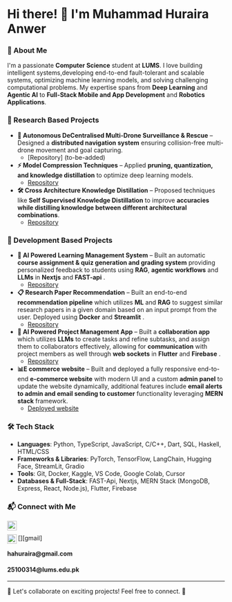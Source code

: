 # Hi there! 👋 I'm Muhammad Huraira Anwer

### 🚀 About Me
I'm a passionate **Computer Science** student at **LUMS**. I love building intelligent systems,developing end-to-end fault-tolerant and scalable systems, optimizing machine learning models, and solving challenging computational problems. My expertise spans from **Deep Learning** and **Agentic AI** to **Full-Stack Mobile and App Development** and **Robotics Applications**.

### 🔬 Research Based Projects
- **🤖 Autonomous DeCentralised Multi-Drone Surveillance & Rescue** – Designed a **distributed navigation system** ensuring collision-free multi-drone movement and goal capturing.
    - [Repository] (to-be-added) <b><i></b></i>
- **⚡ Model Compression Techniques** – Applied **pruning, quantization, and knowledge distillation** to optimize deep learning models.
    - [Repository](https://github.com/Huraira-7/Advanced-Machine-Learning/tree/main/ATML_PA3/atml_pa3_25100314) <b><i></b></i>
- **🛠️ Cross Architecture Knowledge Distillation** – Proposed techniques like **Self Supervised Knowledge Distillation** to improve **accuracies while distilling knowledge between different architectural combinations**.
    - [Repository](https://github.com/Huraira-7/Cross-Architecture-Knowledge-Distillation) <b><i></b></i>

### 🔬 Development Based Projects
- **🧠 AI Powered Learning Management System** – Built an automatic **course assignment & quiz generation and grading system** providing personalized feedback to students using **RAG**, **agentic workflows** and **LLMs** in **Nextjs** and **FAST-api** .
    - [Repository](to-be-added) <b><i></b></i>
- **📋 Research Paper Recommendation** – Built an end-to-end **recommendation pipeline** which utilizes **ML** and **RAG** to suggest similar research papers in a given domain based on an input prompt from the user. Deployed using  **Docker** and **Streamlit** .
    - [Repository](to-be-added) <b><i></b></i>
- **🧠 AI Powered Project Management App** – Built a **collaboration app** which utilizes **LLMs** to create tasks and refine subtasks, and assign them to collaborators effectively, allowing for **communication** with project members as well through **web sockets** in **Flutter** and **Firebase** .
    - [Repository](https://github.com/Huraira-7/Idea-Enhancer) <b><i></b></i>
- **📊E commerce website** – Built and deployed a fully responsive end-to-end **e-commerce website** with modern UI and a custom **admin panel** to update the website dynamically, additional features include **email alerts to admin and email sending to customer** functionality leveraging **MERN stack**  framework.
    - [Deployed website](https://www.blingboutique.site/) <b><i></b></i>


<!-- ### 🎓 Teaching Experience
- **Teaching Assistant** for CS courses (**Junior Design Studio: Robotics**), mentoring students in **VM, ROS, Python, Robotics Applications with RoboMaster**-->

### 🛠️ Tech Stack
- **Languages**: Python, TypeScript, JavaScript, C/C++, Dart, SQL, Haskell, HTML/CSS
- **Frameworks & Libraries**: PyTorch, TensorFlow, LangChain, Hugging Face, StreamLit, Gradio
- **Tools**: Git, Docker, Kaggle, VS Code, Google Colab, Cursor
- **Databases & Full-Stack**:  FAST-Api, Nextjs, MERN Stack (MongoDB, Express, React, Node.js), Flutter, Firebase

### 📬 Connect with Me
[<img align="left" alt="JoshMadakor | LinkedIn" width="22px" src="https://cdn.jsdelivr.net/npm/simple-icons@v3/icons/linkedin.svg" />][linkedin]

[linkedin]: http://linkedin.com/in/huraira-anwer-6b1238122

<br>  

[<img align="left" alt="JoshMadakor | Gmail" width="22px" src="https://cdn.jsdelivr.net/npm/simple-icons@v3/icons/gmail.svg" />][gmail]
<h4>hahuraira@gmail.com</h4>
<h4>25100314@lums.edu.pk</h4>

<!-- 📌 **GitHub**: [@Huraira-7](https://github.com/Huraira-7) -->
<!-- 📌 **Email**: [hahuraira@gmail.com](mailto:hahuraira@gmail.com)   -->
<!-- 📌 **LinkedIn**: [Huraira Anwer](http://linkedin.com/in/huraira-anwer-6b1238122)   -->

---
🚀 Let's collaborate on exciting projects! Feel free to connect. 🤝
